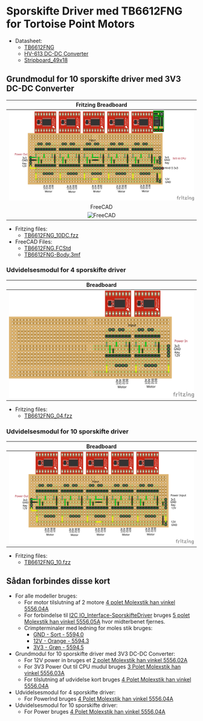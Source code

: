 # Sporskifte Driver med TB6612FNG for Tortoise Point Motors

* Datasheet:
  * [TB6612FNG](https://www.sparkfun.com/datasheets/Robotics/TB6612FNG.pdf)
  * [HV-613 DC-DC Converter](https://www.sigmaelectronica.net/producto/hw-613/)
  * [Stripboard_49x18](../Stripboard/README.md)
  
## Grundmodul for 10 sporskifte driver med 3V3 DC-DC Converter

|Fritzing Breadboard|
|:---:|
|![Breadboard](./TB6612FNG_10DC_bb.png)|
|FreeCAD|
|![FreeCAD](./FreeCAD_Files/Skærmbillede%20fra%202024-07-06%2018-11-21.png)|

* Fritzing files:
  * [TB6612FNG_10DC.fzz](./TB6612FNG_10DC.fzz)
* FreeCAD Files:
  * [TB6612FNG.FCStd](./FreeCAD_Files/TB6612FNG.FCStd)
  * [TB6612FNG-Body.3mf](./FreeCAD_Files/TB6612FNG-Body.3mf)

### Udvidelsesmodul for 4 sporskifte driver

|Breadboard|
|:---:|
|![Breadboard](./TB6612FNG_04_bb.png)|

* Fritzing files:
  * [TB6612FNG_04.fzz](./TB6612FNG_04.fzz)

### Udvidelsesmodul for 10 sporskifte driver

|Breadboard|
|:---:|
|![Breadboard](./TB6612FNG_10_bb.png)|

* Fritzing files:
  * [TB6612FNG_10.fzz](./TB6612FNG_10.fzz)

## Sådan forbindes disse kort

* For alle modeller bruges:
  * For motor tilslutning af 2 motore [4 polet Molexstik han vinkel 5556.04A](https://el-supply.dk/shop/282-molexstik-han-vinkel/63950-4pl-pinraekke-mflig-vinkel-mod-254/)
  * For forbindelse til [I2C IO_Interface-SporskifteDriver](../I2C%20IO_Interface/README.md) bruges [5 polet Molexstik han vinkel 5556.05A](https://el-supply.dk/shop/282-molexstik-han-vinkel/63952-5pl-pinraekke-mflig-vinkel-mod-254/) hvor midterbenet fjernes.
  * Crimpterminaler med ledning for moles stik bruges:
    * [GND - Sort - 5594.0](https://el-supply.dk/shop/280-crimpterminaler-med-ledning/64095-ledning-med-crimpterminal-30cm-sort/)
    * [12V - Orange - 5594.3](https://el-supply.dk/shop/280-crimpterminaler-med-ledning/64098-ledning-med-crimpterminal-30cm-orange/)
    * [3V3 - Grøn - 5594.5](https://el-supply.dk/shop/280-crimpterminaler-med-ledning/64100-ledning-med-crimpterminal-30cm-groen/)
* Grundmodul for 10 sporskifte driver med 3V3 DC-DC Converter:
  * For 12V power in  bruges et [2 polet Molexstik han vinkel 5556.02A](https://el-supply.dk/shop/282-molexstik-han-vinkel/63945-2pl-pinraekke-mflig-vinkel-mod-254/)
  * For 3V3 Power Out til CPU mudul bruges [3 Polet Molexstik han vinkel 5556.03A](https://el-supply.dk/shop/282-molexstik-han-vinkel/63948-3pl-pinraekke-mflig-vinkel-mod-254/)
  * For tilslutning af udvidelse kort bruges [4 Polet Molexstik han vinkel 5556.04A](https://el-supply.dk/shop/282-molexstik-han-vinkel/63950-4pl-pinraekke-mflig-vinkel-mod-254/)
* Udvidelsesmodul for 4 sporskifte driver:
  * For PowerInd bruges [4 Polet Molexstik han vinkel 5556.04A](https://el-supply.dk/shop/282-molexstik-han-vinkel/63950-4pl-pinraekke-mflig-vinkel-mod-254/)
* Udvidelsesmodul for 10 sporskifte driver:
  * For Power bruges [4 Polet Molexstik han vinkel 5556.04A](https://el-supply.dk/shop/282-molexstik-han-vinkel/63950-4pl-pinraekke-mflig-vinkel-mod-254/)
